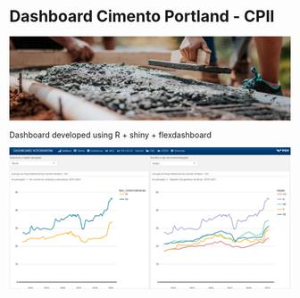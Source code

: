 # Dashboard Cimento Portland - CPII

![image](foto2gh.png)

Dashboard developed using R + shiny + flexdashboard

![image](page1.png)
